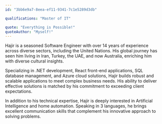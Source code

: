 ```yaml
---
id: "3bb6e9a7-8eea-ef11-9341-7c1e5289d3db"

qualifications: "Master of IT"

quote: "Everything is Possible!"
quoteAuthor: "Myself!"
---
```


Hajir is a seasoned Software Engineer with over 14 years of experience across diverse sectors, including the United Nations. His global journey has seen him living in Iran, Turkey, the UAE, and now Australia, enriching him with diverse cultural insights.

Specializing in .NET development, React front-end applications, SQL database management, and Azure cloud solutions, Hajir builds robust and scalable applications to meet complex business needs. His ability to deliver effective solutions is matched by his commitment to exceeding client expectations.

In addition to his technical expertise, Hajir is deeply interested in Artificial Intelligence and home automation. Speaking in 3 languages, he brings excellent communication skills that complement his innovative approach to solving problems.